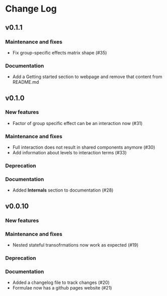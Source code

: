 # Change Log

## v0.1.1

### Maintenance and fixes

* Fix group-specific effects matrix shape (#35)

### Documentation

* Add a Getting started section to webpage and remove that content from README.md

## v0.1.0

### New features

* Factor of group specific effect can be an interaction now (#31)

### Maintenance and fixes

* Full interaction does not result in shared components anymore (#30)
* Add information about levels to interaction terms (#33)

### Deprecation

### Documentation

* Added **Internals** section to documentation (#28)

## v0.0.10

### New features

### Maintenance and fixes

* Nested stateful transofrmations now work as expected (#19)

### Deprecation

### Documentation

* Added a changelog file to track changes (#20)
* Formulae now has a github pages website (#21)
